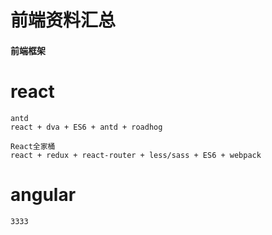 # 前端资料汇总

#### 前端框架
react
====
```
antd
react + dva + ES6 + antd + roadhog
```
```
React全家桶
react + redux + react-router + less/sass + ES6 + webpack  
```
angular
====
```
3333
```
    
        

        







